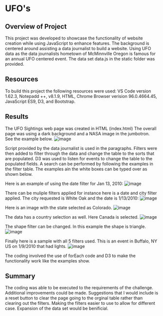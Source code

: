 # UFO's
## Overview of Project
This project was developed to showcase the functionality of website creation while using JavaScript to enhance features. The background is centered around assisting a data journalist to build a website. Using UFO data as the data journalists hometown of McMinnville Oregon is famous for an annual UFO centered event. The data set data.js in the static folder was provided. 
## Resources
To build this project the following resources were used:
VS Code version 1.62.3, Notepadd ++, v8.1.9, HTML, Chrome Browser verision 96.0.4664.45, JavaScript ES9, D3, and Bootstrap.
## Results
The UFO Sightings web page was created in HTML (index.html) The overall page was using a dark background and a NASA image in the jumbotron. See the example below. 
![image](https://user-images.githubusercontent.com/90878901/144958751-929fcc8c-0d5c-42c0-997b-afc2c0d5af1e.png)

Script provided by the data journalist is used in the paragraphs. Filters were then added to filter through the data and change the table to the sorts that are populated. D3 was used to listen for events to change the table to the populated fields. A search can be performed by following the examples in the filter table. The examples ain the white boxes can be typed over as shown below. 

Here is an example of using the date filter for Jan 13, 2010: 
![image](https://user-images.githubusercontent.com/90878901/144958996-19aff83e-04bf-4057-92ee-ad5fd31dfe1b.png)

There can be muliple filters applied for instance here is a date and city filter applied. The city requested is White Oak and the date is 1/13/2010:
![image](https://user-images.githubusercontent.com/90878901/144959294-aa268c67-1689-468c-a6c7-646bcd6dbcb7.png)

Here is an image with the state selected as Colorado. 
![image](https://user-images.githubusercontent.com/90878901/144959367-233241d3-e81a-40e1-bb8a-7b3ca674e53b.png)

The data has a country selection as well. Here Canada is selected. 
![image](https://user-images.githubusercontent.com/90878901/144959678-442da9f3-f23c-4542-8798-d6ff7a544ae5.png)

The shape filter can be changed. In this example the shape is triangle. 
![image](https://user-images.githubusercontent.com/90878901/144959513-8ae867ee-3791-409a-ab00-5f67d7e39805.png)

Finally here is a sample with all 5 filters used. This is an event in Buffalo, NY US on 1/9/2010 that had lights.
![image](https://user-images.githubusercontent.com/90878901/144960736-905a5fb7-e6f1-4e89-a85f-c44a34f85359.png)

The coding involved the use of forEach code and D3 to make the functionality work like the examples show. 

## Summary
The coding was able to be executed to the requirements of the challenge. Additional improvements could be made. Suggestions that I would include is a reset button to clear the page going to the orginal table rather than clearing out the filters. Making the filters easier to use to allow for different case. Expansion of the data set would be benificial. 
